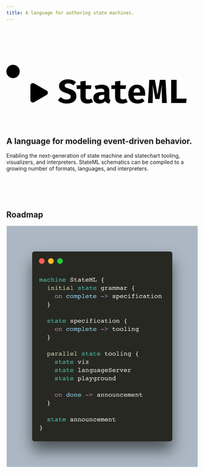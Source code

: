 ```yaml
---
title: A language for authoring state machines.
---
```


<section class="flex flex-col justify-center items-center" style="margin: min(20%, 10rem) 0;">

<h1 class="!mt-0">
  <svg
    viewBox="0 0 304 100"
    xmlns="http://www.w3.org/2000/svg"
    class="w-full max-w-xs fill-current stroke-current"
  >
    <path
      d="M111.296 57.2675C111.296 59.5465 110.696 61.5605 109.494 63.3095C108.311 65.0585 106.606 66.4277 104.38 67.417C102.154 68.4063 99.4775 68.901 96.3505 68.901C92.8878 68.901 89.9816 68.3975 87.632 67.3905C85.3 66.3658 83.3655 65.1027 81.8285 63.601L86.2275 58.725C87.5878 59.9087 89.0895 60.8273 90.7325 61.481C92.3755 62.117 94.1775 62.435 96.1385 62.435C97.9581 62.435 99.4333 62.0463 100.564 61.269C101.695 60.474 102.26 59.361 102.26 57.93C102.26 56.5873 101.783 55.5362 100.829 54.7765C99.8926 54.0168 98.1436 53.2483 95.582 52.471C91.289 51.1637 88.2326 49.6267 86.413 47.86C84.611 46.0757 83.71 43.7878 83.71 40.9965C83.71 38.7528 84.3283 36.836 85.565 35.246C86.8193 33.656 88.4976 32.4458 90.6 31.6155C92.7023 30.7675 95.0166 30.3435 97.543 30.3435C100.387 30.3435 102.896 30.7587 105.069 31.589C107.242 32.4017 109.123 33.5677 110.713 35.087L106.606 39.804C105.369 38.7617 104.035 37.9932 102.604 37.4985C101.173 36.9862 99.716 36.73 98.232 36.73C96.5713 36.73 95.2375 37.0392 94.2305 37.6575C93.2235 38.2582 92.72 39.1503 92.72 40.334C92.72 41.1113 92.9408 41.765 93.3825 42.295C93.8241 42.825 94.5926 43.3285 95.688 43.8055C96.7833 44.2648 98.3026 44.8037 100.246 45.422C102.56 46.1287 104.539 46.9767 106.182 47.966C107.843 48.9377 109.106 50.1655 109.971 51.6495C110.855 53.1335 111.296 55.0062 111.296 57.2675ZM137.776 66.357C136.68 67.0637 135.355 67.6643 133.801 68.159C132.246 68.6537 130.497 68.901 128.554 68.901C124.879 68.901 122.15 67.9647 120.365 66.092C118.581 64.2017 117.689 61.64 117.689 58.407V45.634H111.779V39.857H117.689V33.762L126.063 32.755V39.857H135.126L134.304 45.634H126.063V58.407C126.063 59.8027 126.381 60.8008 127.017 61.4015C127.653 62.0022 128.669 62.3025 130.064 62.3025C131.054 62.3025 131.955 62.1877 132.767 61.958C133.598 61.7107 134.34 61.4015 134.993 61.0305L137.776 66.357ZM163.672 59.891C163.672 60.951 163.813 61.7195 164.096 62.1965C164.396 62.6735 164.873 63.0357 165.527 63.283L163.805 68.795C162.144 68.636 160.739 68.2738 159.591 67.7085C158.46 67.1255 157.568 66.251 156.915 65.085C155.837 66.3747 154.459 67.3375 152.781 67.9735C151.102 68.5918 149.389 68.901 147.64 68.901C144.742 68.901 142.428 68.0795 140.697 66.4365C138.983 64.7758 138.126 62.647 138.126 60.05C138.126 56.9937 139.319 54.6352 141.704 52.9745C144.106 51.3138 147.481 50.4835 151.827 50.4835H155.616V49.4235C155.616 46.5438 153.761 45.104 150.051 45.104C149.15 45.104 147.993 45.2365 146.58 45.5015C145.166 45.7488 143.753 46.111 142.34 46.588L140.405 41.023C142.225 40.334 144.115 39.8128 146.076 39.4595C148.055 39.1062 149.821 38.9295 151.376 38.9295C155.563 38.9295 158.655 39.7863 160.651 41.5C162.665 43.196 163.672 45.6517 163.672 48.867V59.891ZM150.528 62.912C151.429 62.912 152.374 62.647 153.364 62.117C154.353 61.5693 155.104 60.8008 155.616 59.8115V55.2535H153.549C151.217 55.2535 149.503 55.6157 148.408 56.34C147.313 57.0467 146.765 58.089 146.765 59.467C146.765 60.5447 147.092 61.3927 147.746 62.011C148.417 62.6117 149.344 62.912 150.528 62.912ZM192.854 66.357C191.759 67.0637 190.434 67.6643 188.879 68.159C187.325 68.6537 185.576 68.901 183.632 68.901C179.958 68.901 177.228 67.9647 175.444 66.092C173.66 64.2017 172.767 61.64 172.767 58.407V45.634H166.858V39.857H172.767V33.762L181.141 32.755V39.857H190.204L189.383 45.634H181.141V58.407C181.141 59.8027 181.459 60.8008 182.095 61.4015C182.731 62.0022 183.747 62.3025 185.143 62.3025C186.132 62.3025 187.033 62.1877 187.846 61.958C188.676 61.7107 189.418 61.4015 190.072 61.0305L192.854 66.357ZM202.321 56.3665C202.603 58.6632 203.354 60.315 204.573 61.322C205.792 62.3113 207.294 62.806 209.078 62.806C210.368 62.806 211.613 62.594 212.815 62.17C214.016 61.746 215.173 61.1807 216.286 60.474L219.652 65.032C218.327 66.1627 216.719 67.0902 214.829 67.8145C212.956 68.5388 210.818 68.901 208.416 68.901C205.2 68.901 202.506 68.265 200.333 66.993C198.16 65.7033 196.526 63.9367 195.431 61.693C194.335 59.4493 193.788 56.87 193.788 53.955C193.788 51.1813 194.318 48.6638 195.378 46.4025C196.438 44.1235 197.983 42.3127 200.015 40.97C202.064 39.6097 204.564 38.9295 207.515 38.9295C210.2 38.9295 212.523 39.5037 214.484 40.652C216.463 41.8003 217.991 43.4522 219.069 45.6075C220.164 47.7628 220.712 50.351 220.712 53.372C220.712 53.849 220.694 54.3613 220.659 54.909C220.641 55.4567 220.606 55.9425 220.553 56.3665H202.321ZM207.515 44.5475C206.013 44.5475 204.803 45.0863 203.884 46.164C202.965 47.2417 202.409 48.9642 202.215 51.3315H212.55C212.532 49.2822 212.134 47.6392 211.357 46.4025C210.58 45.1658 209.299 44.5475 207.515 44.5475ZM252.994 31.271L255.061 68H247.482L247.032 52.2855C246.979 50.3422 246.961 48.655 246.979 47.224C247.014 45.793 247.076 44.4238 247.164 43.1165C247.253 41.7915 247.359 40.3075 247.482 38.6645L243.348 61.746H236.776L232.324 38.6645C232.466 40.2015 232.581 41.6502 232.669 43.0105C232.757 44.3532 232.81 45.7665 232.828 47.2505C232.863 48.7345 232.863 50.457 232.828 52.418L232.563 68H225.116L227.183 31.271H236.114L240.195 55.015L244.064 31.271H252.994ZM261.957 68V31.271H270.649V61.1365H286.576L285.675 68H261.957Z"
    />
    <rect
      x="71"
      y="5"
      width="228"
      height="90"
      rx="18"
      stroke-width="10"
      fill="none"
    />
    <path
      d="M64 48.3238C66.6667 49.8634 66.6667 53.7124 64 55.252L44.1818 66.694C41.5152 68.2336 38.1818 66.3091 38.1818 63.2299V40.3459C38.1818 37.2667 41.5152 35.3422 44.1818 36.8818L64 48.3238Z"
    />
    <path
      d="M10.6061 19.9697C10.6061 45.4243 16.4394 51.7879 42.4242 51.7879"
      fill="none"
      stroke-width="8"
    />
    <circle cx="10.6061" cy="17.8485" r="10.6061" />
  </svg>
</h1>

## A language for modeling event-driven behavior.

Enabling the next-generation of state machine and statechart tooling, visualizers, and
interpreters. StateML schematics can be compiled to a growing number of formats,
languages, and interpreters.

</section>

<section>

## Roadmap

<img
  src="/stateml-roadmap.png"
  alt="Current roadmap for StateML. Finish the grammar, draft a spec, and build out some tooling before the first announcement!"
  class="w-full max-w-sm rounded-3xl !my-0 mx-auto"
/>

</section>
